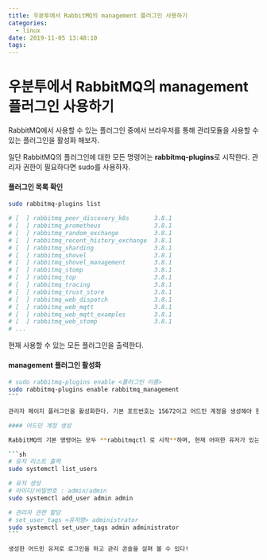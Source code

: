 ```yaml
---
title: 우분투에서 RabbitMQ의 management 플러그인 사용하기
categories:
  - linux
date: 2019-11-05 13:48:10
tags:
---
```


# 우분투에서 RabbitMQ의 management 플러그인 사용하기

RabbitMQ에서 사용할 수 있는 플러그인 중에서 브라우저를 통해 관리모듈을 사용할 수 있는 플러그인을 활성화 해보자.

일단 RabbitMQ의 플러그인에 대한 모든 명령어는 **rabbitmq-plugins**로 시작한다. 관리자 권한이 필요하다면 sudo를 사용하자.

#### 플러그인 목록 확인

```sh
sudo rabbitmq-plugins list

# [  ] rabbitmq_peer_discovery_k8s       3.8.1
# [  ] rabbitmq_prometheus               3.8.1
# [  ] rabbitmq_random_exchange          3.8.1
# [  ] rabbitmq_recent_history_exchange  3.8.1
# [  ] rabbitmq_sharding                 3.8.1
# [  ] rabbitmq_shovel                   3.8.1
# [  ] rabbitmq_shovel_management        3.8.1
# [  ] rabbitmq_stomp                    3.8.1
# [  ] rabbitmq_top                      3.8.1
# [  ] rabbitmq_tracing                  3.8.1
# [  ] rabbitmq_trust_store              3.8.1
# [  ] rabbitmq_web_dispatch             3.8.1
# [  ] rabbitmq_web_mqtt                 3.8.1
# [  ] rabbitmq_web_mqtt_examples        3.8.1
# [  ] rabbitmq_web_stomp                3.8.1
# ...
```

현재 사용할 수 있는 모든 플러그인을 출력한다.

#### management 플러그인 활성화

````sh
# sudo rabbitmq-plugins enable <플러그인 이름>
sudo rabbitmq-plugins enable rabbitmq_management
```

관리자 페이지 플러그인을 활성화한다. 기본 포트번호는 15672이고 어드민 계정을 생성해야 한다.

#### 어드민 계정 생성

RabbitMQ의 기본 명령어는 모두 **rabbitmqctl 로 시작**하며, 현재 어떠한 유저가 있는지 그리고 새로운 유저를 생성해보고 관리자 권한을 할당해보자.

```sh
# 유저 리스트 출력
sudo systemctl list_users

# 유저 생성
# 아이디/비밀번호 : admin/admin
sudo systemctl add_user admin admin

# 관리자 권한 할당
# set_user_tags <유저명> administrator
sudo systemctl set_user_tags admin administrator
```

생성한 어드민 유저로 로그인을 하고 관리 콘솔을 살펴 볼 수 있다!
````
